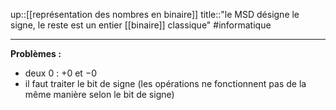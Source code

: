 up::[[représentation des nombres en binaire]]
title::"le MSD désigne le signe, le reste est un entier [[binaire]] classique"
#informatique 

----

**Problèmes :**
 - deux $0$ : $+0$ et $-0$
 - il faut traiter le bit de signe (les opérations ne fonctionnent pas de la même manière selon le bit de signe)